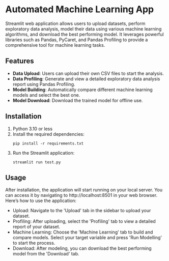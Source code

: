# Automated Machine Learning App

Streamlit web application allows users to upload datasets, perform exploratory data analysis, model their data using various machine learning algorithms, and download the best performing model. It leverages powerful libraries such as Pandas, PyCaret, and Pandas Profiling to provide a comprehensive tool for machine learning tasks.

## Features

- **Data Upload**: Users can upload their own CSV files to start the analysis.
- **Data Profiling**: Generate and view a detailed exploratory data analysis report using Pandas Profiling.
- **Model Building**: Automatically compare different machine learning models and select the best one.
- **Model Download**: Download the trained model for offline use.

## Installation

1. Python 3.10 or less
2. Install the required dependencies:
   ```
   pip install -r requirements.txt
   ```
3. Run the Streamlit application:
    ```
   streamlit run test.py
   ```
 
## Usage
After installation, the application will start running on your local server. You can access it by navigating to http://localhost:8501 in your web browser. Here’s how to use the application:

- Upload: Navigate to the 'Upload' tab in the sidebar to upload your dataset.
- Profiling: After uploading, select the 'Profiling' tab to view a detailed report of your dataset.
- Machine Learning: Choose the 'Machine Learning' tab to build and compare models. Select your target variable and press 'Run Modelling' to start the process.
- Download: After modeling, you can download the best performing model from the 'Download' tab.
